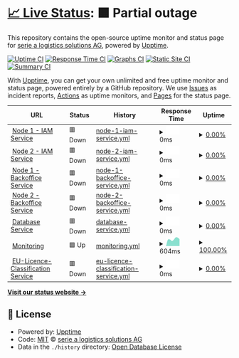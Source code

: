 # [📈 Live Status](https://serie-a-logistics-solutions.github.io/upptime_test): <!--live status--> **🟧 Partial outage**

This repository contains the open-source uptime monitor and status page for [serie a logistics solutions AG](https://www.nx3.io/), powered by [Upptime](https://github.com/upptime/upptime).

[![Uptime CI](https://github.com/serie-a-logistics-solutions/upptime_test/workflows/Uptime%20CI/badge.svg)](https://github.com/serie-a-logistics-solutions/upptime_test/actions?query=workflow%3A%22Uptime+CI%22)
[![Response Time CI](https://github.com/serie-a-logistics-solutions/upptime_test/workflows/Response%20Time%20CI/badge.svg)](https://github.com/serie-a-logistics-solutions/upptime_test/actions?query=workflow%3A%22Response+Time+CI%22)
[![Graphs CI](https://github.com/serie-a-logistics-solutions/upptime_test/workflows/Graphs%20CI/badge.svg)](https://github.com/serie-a-logistics-solutions/upptime_test/actions?query=workflow%3A%22Graphs+CI%22)
[![Static Site CI](https://github.com/serie-a-logistics-solutions/upptime_test/workflows/Static%20Site%20CI/badge.svg)](https://github.com/serie-a-logistics-solutions/upptime_test/actions?query=workflow%3A%22Static+Site+CI%22)
[![Summary CI](https://github.com/serie-a-logistics-solutions/upptime_test/workflows/Summary%20CI/badge.svg)](https://github.com/serie-a-logistics-solutions/upptime_test/actions?query=workflow%3A%22Summary+CI%22)

With [Upptime](https://upptime.js.org), you can get your own unlimited and free uptime monitor and status page, powered entirely by a GitHub repository. We use [Issues](https://github.com/serie-a-logistics-solutions/upptime_test/issues) as incident reports, [Actions](https://github.com/serie-a-logistics-solutions/upptime_test/actions) as uptime monitors, and [Pages](https://serie-a-logistics-solutions.github.io/upptime_test) for the status page.

<!--start: status pages-->
<!-- This summary is generated by Upptime (https://github.com/upptime/upptime) -->
<!-- Do not edit this manually, your changes will be overwritten -->
<!-- prettier-ignore -->
| URL | Status | History | Response Time | Uptime |
| --- | ------ | ------- | ------------- | ------ |
| <img alt="" src="https://icons.duckduckgo.com/ip3/transport-demo.on.nx3.cloud.ico" height="13"> [Node 1 - IAM Service](https://transport-demo.on.nx3.cloud/monitoring/node1/auth/auth/health/live) | 🟥 Down | [node-1-iam-service.yml](https://github.com/serie-a-logistics-solutions/nx3_demo_status/commits/HEAD/history/node-1-iam-service.yml) | <details><summary><img alt="Response time graph" src="./graphs/node-1-iam-service/response-time-week.png" height="20"> 0ms</summary><br><a href="https://serie-a-logistics-solutions.github.io/nx3_demo_status/history/node-1-iam-service"><img alt="Response time 420" src="https://img.shields.io/endpoint?url=https%3A%2F%2Fraw.githubusercontent.com%2Fserie-a-logistics-solutions%2Fnx3_demo_status%2FHEAD%2Fapi%2Fnode-1-iam-service%2Fresponse-time.json"></a><br><a href="https://serie-a-logistics-solutions.github.io/nx3_demo_status/history/node-1-iam-service"><img alt="24-hour response time 0" src="https://img.shields.io/endpoint?url=https%3A%2F%2Fraw.githubusercontent.com%2Fserie-a-logistics-solutions%2Fnx3_demo_status%2FHEAD%2Fapi%2Fnode-1-iam-service%2Fresponse-time-day.json"></a><br><a href="https://serie-a-logistics-solutions.github.io/nx3_demo_status/history/node-1-iam-service"><img alt="7-day response time 0" src="https://img.shields.io/endpoint?url=https%3A%2F%2Fraw.githubusercontent.com%2Fserie-a-logistics-solutions%2Fnx3_demo_status%2FHEAD%2Fapi%2Fnode-1-iam-service%2Fresponse-time-week.json"></a><br><a href="https://serie-a-logistics-solutions.github.io/nx3_demo_status/history/node-1-iam-service"><img alt="30-day response time 0" src="https://img.shields.io/endpoint?url=https%3A%2F%2Fraw.githubusercontent.com%2Fserie-a-logistics-solutions%2Fnx3_demo_status%2FHEAD%2Fapi%2Fnode-1-iam-service%2Fresponse-time-month.json"></a><br><a href="https://serie-a-logistics-solutions.github.io/nx3_demo_status/history/node-1-iam-service"><img alt="1-year response time 420" src="https://img.shields.io/endpoint?url=https%3A%2F%2Fraw.githubusercontent.com%2Fserie-a-logistics-solutions%2Fnx3_demo_status%2FHEAD%2Fapi%2Fnode-1-iam-service%2Fresponse-time-year.json"></a></details> | <details><summary><a href="https://serie-a-logistics-solutions.github.io/nx3_demo_status/history/node-1-iam-service">0.00%</a></summary><a href="https://serie-a-logistics-solutions.github.io/nx3_demo_status/history/node-1-iam-service"><img alt="All-time uptime 38.02%" src="https://img.shields.io/endpoint?url=https%3A%2F%2Fraw.githubusercontent.com%2Fserie-a-logistics-solutions%2Fnx3_demo_status%2FHEAD%2Fapi%2Fnode-1-iam-service%2Fuptime.json"></a><br><a href="https://serie-a-logistics-solutions.github.io/nx3_demo_status/history/node-1-iam-service"><img alt="24-hour uptime 0.00%" src="https://img.shields.io/endpoint?url=https%3A%2F%2Fraw.githubusercontent.com%2Fserie-a-logistics-solutions%2Fnx3_demo_status%2FHEAD%2Fapi%2Fnode-1-iam-service%2Fuptime-day.json"></a><br><a href="https://serie-a-logistics-solutions.github.io/nx3_demo_status/history/node-1-iam-service"><img alt="7-day uptime 0.00%" src="https://img.shields.io/endpoint?url=https%3A%2F%2Fraw.githubusercontent.com%2Fserie-a-logistics-solutions%2Fnx3_demo_status%2FHEAD%2Fapi%2Fnode-1-iam-service%2Fuptime-week.json"></a><br><a href="https://serie-a-logistics-solutions.github.io/nx3_demo_status/history/node-1-iam-service"><img alt="30-day uptime 0.00%" src="https://img.shields.io/endpoint?url=https%3A%2F%2Fraw.githubusercontent.com%2Fserie-a-logistics-solutions%2Fnx3_demo_status%2FHEAD%2Fapi%2Fnode-1-iam-service%2Fuptime-month.json"></a><br><a href="https://serie-a-logistics-solutions.github.io/nx3_demo_status/history/node-1-iam-service"><img alt="1-year uptime 38.02%" src="https://img.shields.io/endpoint?url=https%3A%2F%2Fraw.githubusercontent.com%2Fserie-a-logistics-solutions%2Fnx3_demo_status%2FHEAD%2Fapi%2Fnode-1-iam-service%2Fuptime-year.json"></a></details>
| <img alt="" src="https://icons.duckduckgo.com/ip3/transport-demo.on.nx3.cloud.ico" height="13"> [Node 2 - IAM Service](https://transport-demo.on.nx3.cloud/monitoring/node2/auth/auth/health/live) | 🟥 Down | [node-2-iam-service.yml](https://github.com/serie-a-logistics-solutions/nx3_demo_status/commits/HEAD/history/node-2-iam-service.yml) | <details><summary><img alt="Response time graph" src="./graphs/node-2-iam-service/response-time-week.png" height="20"> 0ms</summary><br><a href="https://serie-a-logistics-solutions.github.io/nx3_demo_status/history/node-2-iam-service"><img alt="Response time 107" src="https://img.shields.io/endpoint?url=https%3A%2F%2Fraw.githubusercontent.com%2Fserie-a-logistics-solutions%2Fnx3_demo_status%2FHEAD%2Fapi%2Fnode-2-iam-service%2Fresponse-time.json"></a><br><a href="https://serie-a-logistics-solutions.github.io/nx3_demo_status/history/node-2-iam-service"><img alt="24-hour response time 0" src="https://img.shields.io/endpoint?url=https%3A%2F%2Fraw.githubusercontent.com%2Fserie-a-logistics-solutions%2Fnx3_demo_status%2FHEAD%2Fapi%2Fnode-2-iam-service%2Fresponse-time-day.json"></a><br><a href="https://serie-a-logistics-solutions.github.io/nx3_demo_status/history/node-2-iam-service"><img alt="7-day response time 0" src="https://img.shields.io/endpoint?url=https%3A%2F%2Fraw.githubusercontent.com%2Fserie-a-logistics-solutions%2Fnx3_demo_status%2FHEAD%2Fapi%2Fnode-2-iam-service%2Fresponse-time-week.json"></a><br><a href="https://serie-a-logistics-solutions.github.io/nx3_demo_status/history/node-2-iam-service"><img alt="30-day response time 0" src="https://img.shields.io/endpoint?url=https%3A%2F%2Fraw.githubusercontent.com%2Fserie-a-logistics-solutions%2Fnx3_demo_status%2FHEAD%2Fapi%2Fnode-2-iam-service%2Fresponse-time-month.json"></a><br><a href="https://serie-a-logistics-solutions.github.io/nx3_demo_status/history/node-2-iam-service"><img alt="1-year response time 107" src="https://img.shields.io/endpoint?url=https%3A%2F%2Fraw.githubusercontent.com%2Fserie-a-logistics-solutions%2Fnx3_demo_status%2FHEAD%2Fapi%2Fnode-2-iam-service%2Fresponse-time-year.json"></a></details> | <details><summary><a href="https://serie-a-logistics-solutions.github.io/nx3_demo_status/history/node-2-iam-service">0.00%</a></summary><a href="https://serie-a-logistics-solutions.github.io/nx3_demo_status/history/node-2-iam-service"><img alt="All-time uptime 0.17%" src="https://img.shields.io/endpoint?url=https%3A%2F%2Fraw.githubusercontent.com%2Fserie-a-logistics-solutions%2Fnx3_demo_status%2FHEAD%2Fapi%2Fnode-2-iam-service%2Fuptime.json"></a><br><a href="https://serie-a-logistics-solutions.github.io/nx3_demo_status/history/node-2-iam-service"><img alt="24-hour uptime 0.00%" src="https://img.shields.io/endpoint?url=https%3A%2F%2Fraw.githubusercontent.com%2Fserie-a-logistics-solutions%2Fnx3_demo_status%2FHEAD%2Fapi%2Fnode-2-iam-service%2Fuptime-day.json"></a><br><a href="https://serie-a-logistics-solutions.github.io/nx3_demo_status/history/node-2-iam-service"><img alt="7-day uptime 0.00%" src="https://img.shields.io/endpoint?url=https%3A%2F%2Fraw.githubusercontent.com%2Fserie-a-logistics-solutions%2Fnx3_demo_status%2FHEAD%2Fapi%2Fnode-2-iam-service%2Fuptime-week.json"></a><br><a href="https://serie-a-logistics-solutions.github.io/nx3_demo_status/history/node-2-iam-service"><img alt="30-day uptime 0.00%" src="https://img.shields.io/endpoint?url=https%3A%2F%2Fraw.githubusercontent.com%2Fserie-a-logistics-solutions%2Fnx3_demo_status%2FHEAD%2Fapi%2Fnode-2-iam-service%2Fuptime-month.json"></a><br><a href="https://serie-a-logistics-solutions.github.io/nx3_demo_status/history/node-2-iam-service"><img alt="1-year uptime 0.17%" src="https://img.shields.io/endpoint?url=https%3A%2F%2Fraw.githubusercontent.com%2Fserie-a-logistics-solutions%2Fnx3_demo_status%2FHEAD%2Fapi%2Fnode-2-iam-service%2Fuptime-year.json"></a></details>
| <img alt="" src="https://icons.duckduckgo.com/ip3/transport-demo.on.nx3.cloud.ico" height="13"> [Node 1 - Backoffice Service](https://transport-demo.on.nx3.cloud/monitoring/node1/rs/actuator/health) | 🟥 Down | [node-1-backoffice-service.yml](https://github.com/serie-a-logistics-solutions/nx3_demo_status/commits/HEAD/history/node-1-backoffice-service.yml) | <details><summary><img alt="Response time graph" src="./graphs/node-1-backoffice-service/response-time-week.png" height="20"> 0ms</summary><br><a href="https://serie-a-logistics-solutions.github.io/nx3_demo_status/history/node-1-backoffice-service"><img alt="Response time 118" src="https://img.shields.io/endpoint?url=https%3A%2F%2Fraw.githubusercontent.com%2Fserie-a-logistics-solutions%2Fnx3_demo_status%2FHEAD%2Fapi%2Fnode-1-backoffice-service%2Fresponse-time.json"></a><br><a href="https://serie-a-logistics-solutions.github.io/nx3_demo_status/history/node-1-backoffice-service"><img alt="24-hour response time 0" src="https://img.shields.io/endpoint?url=https%3A%2F%2Fraw.githubusercontent.com%2Fserie-a-logistics-solutions%2Fnx3_demo_status%2FHEAD%2Fapi%2Fnode-1-backoffice-service%2Fresponse-time-day.json"></a><br><a href="https://serie-a-logistics-solutions.github.io/nx3_demo_status/history/node-1-backoffice-service"><img alt="7-day response time 0" src="https://img.shields.io/endpoint?url=https%3A%2F%2Fraw.githubusercontent.com%2Fserie-a-logistics-solutions%2Fnx3_demo_status%2FHEAD%2Fapi%2Fnode-1-backoffice-service%2Fresponse-time-week.json"></a><br><a href="https://serie-a-logistics-solutions.github.io/nx3_demo_status/history/node-1-backoffice-service"><img alt="30-day response time 0" src="https://img.shields.io/endpoint?url=https%3A%2F%2Fraw.githubusercontent.com%2Fserie-a-logistics-solutions%2Fnx3_demo_status%2FHEAD%2Fapi%2Fnode-1-backoffice-service%2Fresponse-time-month.json"></a><br><a href="https://serie-a-logistics-solutions.github.io/nx3_demo_status/history/node-1-backoffice-service"><img alt="1-year response time 118" src="https://img.shields.io/endpoint?url=https%3A%2F%2Fraw.githubusercontent.com%2Fserie-a-logistics-solutions%2Fnx3_demo_status%2FHEAD%2Fapi%2Fnode-1-backoffice-service%2Fresponse-time-year.json"></a></details> | <details><summary><a href="https://serie-a-logistics-solutions.github.io/nx3_demo_status/history/node-1-backoffice-service">0.00%</a></summary><a href="https://serie-a-logistics-solutions.github.io/nx3_demo_status/history/node-1-backoffice-service"><img alt="All-time uptime 38.57%" src="https://img.shields.io/endpoint?url=https%3A%2F%2Fraw.githubusercontent.com%2Fserie-a-logistics-solutions%2Fnx3_demo_status%2FHEAD%2Fapi%2Fnode-1-backoffice-service%2Fuptime.json"></a><br><a href="https://serie-a-logistics-solutions.github.io/nx3_demo_status/history/node-1-backoffice-service"><img alt="24-hour uptime 0.00%" src="https://img.shields.io/endpoint?url=https%3A%2F%2Fraw.githubusercontent.com%2Fserie-a-logistics-solutions%2Fnx3_demo_status%2FHEAD%2Fapi%2Fnode-1-backoffice-service%2Fuptime-day.json"></a><br><a href="https://serie-a-logistics-solutions.github.io/nx3_demo_status/history/node-1-backoffice-service"><img alt="7-day uptime 0.00%" src="https://img.shields.io/endpoint?url=https%3A%2F%2Fraw.githubusercontent.com%2Fserie-a-logistics-solutions%2Fnx3_demo_status%2FHEAD%2Fapi%2Fnode-1-backoffice-service%2Fuptime-week.json"></a><br><a href="https://serie-a-logistics-solutions.github.io/nx3_demo_status/history/node-1-backoffice-service"><img alt="30-day uptime 0.00%" src="https://img.shields.io/endpoint?url=https%3A%2F%2Fraw.githubusercontent.com%2Fserie-a-logistics-solutions%2Fnx3_demo_status%2FHEAD%2Fapi%2Fnode-1-backoffice-service%2Fuptime-month.json"></a><br><a href="https://serie-a-logistics-solutions.github.io/nx3_demo_status/history/node-1-backoffice-service"><img alt="1-year uptime 38.57%" src="https://img.shields.io/endpoint?url=https%3A%2F%2Fraw.githubusercontent.com%2Fserie-a-logistics-solutions%2Fnx3_demo_status%2FHEAD%2Fapi%2Fnode-1-backoffice-service%2Fuptime-year.json"></a></details>
| <img alt="" src="https://icons.duckduckgo.com/ip3/transport-demo.on.nx3.cloud.ico" height="13"> [Node 2 - Backoffice Service](https://transport-demo.on.nx3.cloud/monitoring/node2/rs/actuator/health) | 🟥 Down | [node-2-backoffice-service.yml](https://github.com/serie-a-logistics-solutions/nx3_demo_status/commits/HEAD/history/node-2-backoffice-service.yml) | <details><summary><img alt="Response time graph" src="./graphs/node-2-backoffice-service/response-time-week.png" height="20"> 0ms</summary><br><a href="https://serie-a-logistics-solutions.github.io/nx3_demo_status/history/node-2-backoffice-service"><img alt="Response time 102" src="https://img.shields.io/endpoint?url=https%3A%2F%2Fraw.githubusercontent.com%2Fserie-a-logistics-solutions%2Fnx3_demo_status%2FHEAD%2Fapi%2Fnode-2-backoffice-service%2Fresponse-time.json"></a><br><a href="https://serie-a-logistics-solutions.github.io/nx3_demo_status/history/node-2-backoffice-service"><img alt="24-hour response time 0" src="https://img.shields.io/endpoint?url=https%3A%2F%2Fraw.githubusercontent.com%2Fserie-a-logistics-solutions%2Fnx3_demo_status%2FHEAD%2Fapi%2Fnode-2-backoffice-service%2Fresponse-time-day.json"></a><br><a href="https://serie-a-logistics-solutions.github.io/nx3_demo_status/history/node-2-backoffice-service"><img alt="7-day response time 0" src="https://img.shields.io/endpoint?url=https%3A%2F%2Fraw.githubusercontent.com%2Fserie-a-logistics-solutions%2Fnx3_demo_status%2FHEAD%2Fapi%2Fnode-2-backoffice-service%2Fresponse-time-week.json"></a><br><a href="https://serie-a-logistics-solutions.github.io/nx3_demo_status/history/node-2-backoffice-service"><img alt="30-day response time 0" src="https://img.shields.io/endpoint?url=https%3A%2F%2Fraw.githubusercontent.com%2Fserie-a-logistics-solutions%2Fnx3_demo_status%2FHEAD%2Fapi%2Fnode-2-backoffice-service%2Fresponse-time-month.json"></a><br><a href="https://serie-a-logistics-solutions.github.io/nx3_demo_status/history/node-2-backoffice-service"><img alt="1-year response time 102" src="https://img.shields.io/endpoint?url=https%3A%2F%2Fraw.githubusercontent.com%2Fserie-a-logistics-solutions%2Fnx3_demo_status%2FHEAD%2Fapi%2Fnode-2-backoffice-service%2Fresponse-time-year.json"></a></details> | <details><summary><a href="https://serie-a-logistics-solutions.github.io/nx3_demo_status/history/node-2-backoffice-service">0.00%</a></summary><a href="https://serie-a-logistics-solutions.github.io/nx3_demo_status/history/node-2-backoffice-service"><img alt="All-time uptime 38.58%" src="https://img.shields.io/endpoint?url=https%3A%2F%2Fraw.githubusercontent.com%2Fserie-a-logistics-solutions%2Fnx3_demo_status%2FHEAD%2Fapi%2Fnode-2-backoffice-service%2Fuptime.json"></a><br><a href="https://serie-a-logistics-solutions.github.io/nx3_demo_status/history/node-2-backoffice-service"><img alt="24-hour uptime 0.00%" src="https://img.shields.io/endpoint?url=https%3A%2F%2Fraw.githubusercontent.com%2Fserie-a-logistics-solutions%2Fnx3_demo_status%2FHEAD%2Fapi%2Fnode-2-backoffice-service%2Fuptime-day.json"></a><br><a href="https://serie-a-logistics-solutions.github.io/nx3_demo_status/history/node-2-backoffice-service"><img alt="7-day uptime 0.00%" src="https://img.shields.io/endpoint?url=https%3A%2F%2Fraw.githubusercontent.com%2Fserie-a-logistics-solutions%2Fnx3_demo_status%2FHEAD%2Fapi%2Fnode-2-backoffice-service%2Fuptime-week.json"></a><br><a href="https://serie-a-logistics-solutions.github.io/nx3_demo_status/history/node-2-backoffice-service"><img alt="30-day uptime 0.00%" src="https://img.shields.io/endpoint?url=https%3A%2F%2Fraw.githubusercontent.com%2Fserie-a-logistics-solutions%2Fnx3_demo_status%2FHEAD%2Fapi%2Fnode-2-backoffice-service%2Fuptime-month.json"></a><br><a href="https://serie-a-logistics-solutions.github.io/nx3_demo_status/history/node-2-backoffice-service"><img alt="1-year uptime 38.58%" src="https://img.shields.io/endpoint?url=https%3A%2F%2Fraw.githubusercontent.com%2Fserie-a-logistics-solutions%2Fnx3_demo_status%2FHEAD%2Fapi%2Fnode-2-backoffice-service%2Fuptime-year.json"></a></details>
| <img alt="" src="https://icons.duckduckgo.com/ip3/transport-demo.on.nx3.cloud.ico" height="13"> [Database Service](https://transport-demo.on.nx3.cloud/monitoring/node1/rs/actuator/health) | 🟥 Down | [database-service.yml](https://github.com/serie-a-logistics-solutions/nx3_demo_status/commits/HEAD/history/database-service.yml) | <details><summary><img alt="Response time graph" src="./graphs/database-service/response-time-week.png" height="20"> 0ms</summary><br><a href="https://serie-a-logistics-solutions.github.io/nx3_demo_status/history/database-service"><img alt="Response time 102" src="https://img.shields.io/endpoint?url=https%3A%2F%2Fraw.githubusercontent.com%2Fserie-a-logistics-solutions%2Fnx3_demo_status%2FHEAD%2Fapi%2Fdatabase-service%2Fresponse-time.json"></a><br><a href="https://serie-a-logistics-solutions.github.io/nx3_demo_status/history/database-service"><img alt="24-hour response time 0" src="https://img.shields.io/endpoint?url=https%3A%2F%2Fraw.githubusercontent.com%2Fserie-a-logistics-solutions%2Fnx3_demo_status%2FHEAD%2Fapi%2Fdatabase-service%2Fresponse-time-day.json"></a><br><a href="https://serie-a-logistics-solutions.github.io/nx3_demo_status/history/database-service"><img alt="7-day response time 0" src="https://img.shields.io/endpoint?url=https%3A%2F%2Fraw.githubusercontent.com%2Fserie-a-logistics-solutions%2Fnx3_demo_status%2FHEAD%2Fapi%2Fdatabase-service%2Fresponse-time-week.json"></a><br><a href="https://serie-a-logistics-solutions.github.io/nx3_demo_status/history/database-service"><img alt="30-day response time 0" src="https://img.shields.io/endpoint?url=https%3A%2F%2Fraw.githubusercontent.com%2Fserie-a-logistics-solutions%2Fnx3_demo_status%2FHEAD%2Fapi%2Fdatabase-service%2Fresponse-time-month.json"></a><br><a href="https://serie-a-logistics-solutions.github.io/nx3_demo_status/history/database-service"><img alt="1-year response time 102" src="https://img.shields.io/endpoint?url=https%3A%2F%2Fraw.githubusercontent.com%2Fserie-a-logistics-solutions%2Fnx3_demo_status%2FHEAD%2Fapi%2Fdatabase-service%2Fresponse-time-year.json"></a></details> | <details><summary><a href="https://serie-a-logistics-solutions.github.io/nx3_demo_status/history/database-service">0.00%</a></summary><a href="https://serie-a-logistics-solutions.github.io/nx3_demo_status/history/database-service"><img alt="All-time uptime 38.07%" src="https://img.shields.io/endpoint?url=https%3A%2F%2Fraw.githubusercontent.com%2Fserie-a-logistics-solutions%2Fnx3_demo_status%2FHEAD%2Fapi%2Fdatabase-service%2Fuptime.json"></a><br><a href="https://serie-a-logistics-solutions.github.io/nx3_demo_status/history/database-service"><img alt="24-hour uptime 0.00%" src="https://img.shields.io/endpoint?url=https%3A%2F%2Fraw.githubusercontent.com%2Fserie-a-logistics-solutions%2Fnx3_demo_status%2FHEAD%2Fapi%2Fdatabase-service%2Fuptime-day.json"></a><br><a href="https://serie-a-logistics-solutions.github.io/nx3_demo_status/history/database-service"><img alt="7-day uptime 0.00%" src="https://img.shields.io/endpoint?url=https%3A%2F%2Fraw.githubusercontent.com%2Fserie-a-logistics-solutions%2Fnx3_demo_status%2FHEAD%2Fapi%2Fdatabase-service%2Fuptime-week.json"></a><br><a href="https://serie-a-logistics-solutions.github.io/nx3_demo_status/history/database-service"><img alt="30-day uptime 0.00%" src="https://img.shields.io/endpoint?url=https%3A%2F%2Fraw.githubusercontent.com%2Fserie-a-logistics-solutions%2Fnx3_demo_status%2FHEAD%2Fapi%2Fdatabase-service%2Fuptime-month.json"></a><br><a href="https://serie-a-logistics-solutions.github.io/nx3_demo_status/history/database-service"><img alt="1-year uptime 38.07%" src="https://img.shields.io/endpoint?url=https%3A%2F%2Fraw.githubusercontent.com%2Fserie-a-logistics-solutions%2Fnx3_demo_status%2FHEAD%2Fapi%2Fdatabase-service%2Fuptime-year.json"></a></details>
| <img alt="" src="https://icons.duckduckgo.com/ip3/transport-demo.kb.eu-west-1.aws.found.io.ico" height="13"> [Monitoring](https://transport-demo.kb.eu-west-1.aws.found.io/login?next=%2Fapp%2Fhome#/) | 🟩 Up | [monitoring.yml](https://github.com/serie-a-logistics-solutions/nx3_demo_status/commits/HEAD/history/monitoring.yml) | <details><summary><img alt="Response time graph" src="./graphs/monitoring/response-time-week.png" height="20"> 604ms</summary><br><a href="https://serie-a-logistics-solutions.github.io/nx3_demo_status/history/monitoring"><img alt="Response time 581" src="https://img.shields.io/endpoint?url=https%3A%2F%2Fraw.githubusercontent.com%2Fserie-a-logistics-solutions%2Fnx3_demo_status%2FHEAD%2Fapi%2Fmonitoring%2Fresponse-time.json"></a><br><a href="https://serie-a-logistics-solutions.github.io/nx3_demo_status/history/monitoring"><img alt="24-hour response time 544" src="https://img.shields.io/endpoint?url=https%3A%2F%2Fraw.githubusercontent.com%2Fserie-a-logistics-solutions%2Fnx3_demo_status%2FHEAD%2Fapi%2Fmonitoring%2Fresponse-time-day.json"></a><br><a href="https://serie-a-logistics-solutions.github.io/nx3_demo_status/history/monitoring"><img alt="7-day response time 604" src="https://img.shields.io/endpoint?url=https%3A%2F%2Fraw.githubusercontent.com%2Fserie-a-logistics-solutions%2Fnx3_demo_status%2FHEAD%2Fapi%2Fmonitoring%2Fresponse-time-week.json"></a><br><a href="https://serie-a-logistics-solutions.github.io/nx3_demo_status/history/monitoring"><img alt="30-day response time 586" src="https://img.shields.io/endpoint?url=https%3A%2F%2Fraw.githubusercontent.com%2Fserie-a-logistics-solutions%2Fnx3_demo_status%2FHEAD%2Fapi%2Fmonitoring%2Fresponse-time-month.json"></a><br><a href="https://serie-a-logistics-solutions.github.io/nx3_demo_status/history/monitoring"><img alt="1-year response time 581" src="https://img.shields.io/endpoint?url=https%3A%2F%2Fraw.githubusercontent.com%2Fserie-a-logistics-solutions%2Fnx3_demo_status%2FHEAD%2Fapi%2Fmonitoring%2Fresponse-time-year.json"></a></details> | <details><summary><a href="https://serie-a-logistics-solutions.github.io/nx3_demo_status/history/monitoring">100.00%</a></summary><a href="https://serie-a-logistics-solutions.github.io/nx3_demo_status/history/monitoring"><img alt="All-time uptime 100.00%" src="https://img.shields.io/endpoint?url=https%3A%2F%2Fraw.githubusercontent.com%2Fserie-a-logistics-solutions%2Fnx3_demo_status%2FHEAD%2Fapi%2Fmonitoring%2Fuptime.json"></a><br><a href="https://serie-a-logistics-solutions.github.io/nx3_demo_status/history/monitoring"><img alt="24-hour uptime 100.00%" src="https://img.shields.io/endpoint?url=https%3A%2F%2Fraw.githubusercontent.com%2Fserie-a-logistics-solutions%2Fnx3_demo_status%2FHEAD%2Fapi%2Fmonitoring%2Fuptime-day.json"></a><br><a href="https://serie-a-logistics-solutions.github.io/nx3_demo_status/history/monitoring"><img alt="7-day uptime 100.00%" src="https://img.shields.io/endpoint?url=https%3A%2F%2Fraw.githubusercontent.com%2Fserie-a-logistics-solutions%2Fnx3_demo_status%2FHEAD%2Fapi%2Fmonitoring%2Fuptime-week.json"></a><br><a href="https://serie-a-logistics-solutions.github.io/nx3_demo_status/history/monitoring"><img alt="30-day uptime 100.00%" src="https://img.shields.io/endpoint?url=https%3A%2F%2Fraw.githubusercontent.com%2Fserie-a-logistics-solutions%2Fnx3_demo_status%2FHEAD%2Fapi%2Fmonitoring%2Fuptime-month.json"></a><br><a href="https://serie-a-logistics-solutions.github.io/nx3_demo_status/history/monitoring"><img alt="1-year uptime 100.00%" src="https://img.shields.io/endpoint?url=https%3A%2F%2Fraw.githubusercontent.com%2Fserie-a-logistics-solutions%2Fnx3_demo_status%2FHEAD%2Fapi%2Fmonitoring%2Fuptime-year.json"></a></details>
| <img alt="" src="https://icons.duckduckgo.com/ip3/eulicence-classification.nx3-services.cloud.ico" height="13"> [EU-Licence-Classification Service](https://eulicence-classification.nx3-services.cloud/api/health_check) | 🟥 Down | [eu-licence-classification-service.yml](https://github.com/serie-a-logistics-solutions/nx3_demo_status/commits/HEAD/history/eu-licence-classification-service.yml) | <details><summary><img alt="Response time graph" src="./graphs/eu-licence-classification-service/response-time-week.png" height="20"> 0ms</summary><br><a href="https://serie-a-logistics-solutions.github.io/nx3_demo_status/history/eu-licence-classification-service"><img alt="Response time 343" src="https://img.shields.io/endpoint?url=https%3A%2F%2Fraw.githubusercontent.com%2Fserie-a-logistics-solutions%2Fnx3_demo_status%2FHEAD%2Fapi%2Feu-licence-classification-service%2Fresponse-time.json"></a><br><a href="https://serie-a-logistics-solutions.github.io/nx3_demo_status/history/eu-licence-classification-service"><img alt="24-hour response time 0" src="https://img.shields.io/endpoint?url=https%3A%2F%2Fraw.githubusercontent.com%2Fserie-a-logistics-solutions%2Fnx3_demo_status%2FHEAD%2Fapi%2Feu-licence-classification-service%2Fresponse-time-day.json"></a><br><a href="https://serie-a-logistics-solutions.github.io/nx3_demo_status/history/eu-licence-classification-service"><img alt="7-day response time 0" src="https://img.shields.io/endpoint?url=https%3A%2F%2Fraw.githubusercontent.com%2Fserie-a-logistics-solutions%2Fnx3_demo_status%2FHEAD%2Fapi%2Feu-licence-classification-service%2Fresponse-time-week.json"></a><br><a href="https://serie-a-logistics-solutions.github.io/nx3_demo_status/history/eu-licence-classification-service"><img alt="30-day response time 0" src="https://img.shields.io/endpoint?url=https%3A%2F%2Fraw.githubusercontent.com%2Fserie-a-logistics-solutions%2Fnx3_demo_status%2FHEAD%2Fapi%2Feu-licence-classification-service%2Fresponse-time-month.json"></a><br><a href="https://serie-a-logistics-solutions.github.io/nx3_demo_status/history/eu-licence-classification-service"><img alt="1-year response time 343" src="https://img.shields.io/endpoint?url=https%3A%2F%2Fraw.githubusercontent.com%2Fserie-a-logistics-solutions%2Fnx3_demo_status%2FHEAD%2Fapi%2Feu-licence-classification-service%2Fresponse-time-year.json"></a></details> | <details><summary><a href="https://serie-a-logistics-solutions.github.io/nx3_demo_status/history/eu-licence-classification-service">0.00%</a></summary><a href="https://serie-a-logistics-solutions.github.io/nx3_demo_status/history/eu-licence-classification-service"><img alt="All-time uptime 3.51%" src="https://img.shields.io/endpoint?url=https%3A%2F%2Fraw.githubusercontent.com%2Fserie-a-logistics-solutions%2Fnx3_demo_status%2FHEAD%2Fapi%2Feu-licence-classification-service%2Fuptime.json"></a><br><a href="https://serie-a-logistics-solutions.github.io/nx3_demo_status/history/eu-licence-classification-service"><img alt="24-hour uptime 0.00%" src="https://img.shields.io/endpoint?url=https%3A%2F%2Fraw.githubusercontent.com%2Fserie-a-logistics-solutions%2Fnx3_demo_status%2FHEAD%2Fapi%2Feu-licence-classification-service%2Fuptime-day.json"></a><br><a href="https://serie-a-logistics-solutions.github.io/nx3_demo_status/history/eu-licence-classification-service"><img alt="7-day uptime 0.00%" src="https://img.shields.io/endpoint?url=https%3A%2F%2Fraw.githubusercontent.com%2Fserie-a-logistics-solutions%2Fnx3_demo_status%2FHEAD%2Fapi%2Feu-licence-classification-service%2Fuptime-week.json"></a><br><a href="https://serie-a-logistics-solutions.github.io/nx3_demo_status/history/eu-licence-classification-service"><img alt="30-day uptime 0.00%" src="https://img.shields.io/endpoint?url=https%3A%2F%2Fraw.githubusercontent.com%2Fserie-a-logistics-solutions%2Fnx3_demo_status%2FHEAD%2Fapi%2Feu-licence-classification-service%2Fuptime-month.json"></a><br><a href="https://serie-a-logistics-solutions.github.io/nx3_demo_status/history/eu-licence-classification-service"><img alt="1-year uptime 3.51%" src="https://img.shields.io/endpoint?url=https%3A%2F%2Fraw.githubusercontent.com%2Fserie-a-logistics-solutions%2Fnx3_demo_status%2FHEAD%2Fapi%2Feu-licence-classification-service%2Fuptime-year.json"></a></details>

<!--end: status pages-->

[**Visit our status website →**](https://serie-a-logistics-solutions.github.io/upptime_test)

## 📄 License

- Powered by: [Upptime](https://github.com/upptime/upptime)
- Code: [MIT](./LICENSE) © [serie a logistics solutions AG](https://www.nx3.io/)
- Data in the `./history` directory: [Open Database License](https://opendatacommons.org/licenses/odbl/1-0/)
